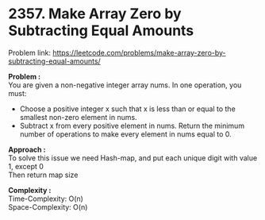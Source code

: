 # 2357. Make Array Zero by Subtracting Equal Amounts

Problem link: https://leetcode.com/problems/make-array-zero-by-subtracting-equal-amounts/

**Problem :**<br>
You are given a non-negative integer array nums. In one operation, you must:<br>

- Choose a positive integer x such that x is less than or equal to the smallest non-zero element in nums.
- Subtract x from every positive element in nums.
  Return the minimum number of operations to make every element in nums equal to 0.<br>

**Approach :**<br>
To solve this issue we need Hash-map, and put each unique digit with value 1, except 0<br>
Then return map size<br>

**Complexity :**<br>
Time-Complexity: O(n)<br>
Space-Complexity: O(n)<br>

